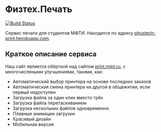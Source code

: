 # Физтех.Печать

[![Build Status](https://travis-ci.com/dima74/phystech-print.svg?branch=master)](https://travis-ci.com/dima74/phystech-print)

Сервис печати для студентов МФТИ. Находится по адресу [phystech-print.herokuapp.com](https://phystech-print.herokuapp.com).

## Краткое описание сервиса
Наш сайт является обёрткой над сайтом [print.mipt.ru](http://print.mipt.ru), с многочислеными улучшениями, такими, как:
* Автоматический выбор принтера на основе последних заказов
* Автоматическая смена принтера на другой в общежитии, если первый недоступен
* Загрузка файла за один клик вместо трёх
* Загрузка файла перетаскиванием
* Загрузка нескольких файлов одновременно
* Плавные анимации загрузки
* Красивый дизайн
* Мобильная версия
